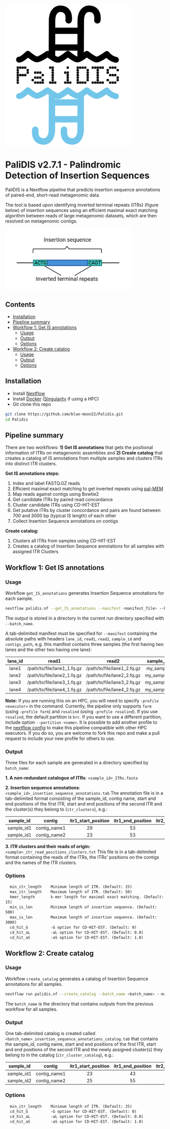 <img src="img/logo.png" alt="logo" width="400"/>

# **PaliDIS v2.7.1** - **Pali**ndromic **D**etection of **I**nsertion **S**equences

PaliDIS is a Nextflow pipeline that predicts insertion sequence annotations of paired-end, short-read metagenomic data.

The tool is based upon identifying inverted terminal repeats (ITRs) (figure below) of insertion sequences using an efficient maximal exact matching algorithm between reads of large metagenomic datasets, which are then resolved on metagenomic contigs.

<img src="img/insertion_sequence.png" alt="insertion sequence" width="400"/>

## Contents
- [ Installation ](#installation)
- [ Pipeline summary ](#summary)
- [ Workflow 1: Get IS annotations ](#workflow1)
    - [ Usage ](#usage1)
    - [ Output ](#output1)
    - [ Options ](#options1)
- [ Workflow 2: Create catalog ](#workflow2)
    - [ Usage ](#usage2)
    - [ Output ](#output2)
    - [ Options ](#options2)

<a name="installation"></a>
## Installation
- Install [Nextflow](https://www.nextflow.io/)
- Install [Docker](https://www.docker.com/) ([Singularity](https://sylabs.io/singularity/) if using a HPC)
- Git clone this repo
```bash
git clone https://github.com/blue-moon22/Palidis.git
cd Palidis
```

<a name="summary"></a>
## Pipeline summary
There are two workflows: **1) Get IS annotations** that gets the positional information of ITRs on metagenomic assemblies and **2) Create catalog** that creates a catalog of IS annotations from multiple samples and clusters ITRs into distinct ITR clusters.

**Get IS annotations steps:**
1. Index and label FASTQ.GZ reads
2. Efficient maximal exact matching to get inverted repeats using [pal-MEM](https://github.com/blue-moon22/pal-MEM)
3. Map reads against contigs using Bowtie2
4. Get candidate ITRs by paired read concordance
5. Cluster candidate ITRs using CD-HIT-EST
6. Get putative ITRs by cluster concordance and pairs are found between 700 and 3000 bp (typical IS length) of each other
7. Collect Insertion Sequence annotations on contigs

**Create catalog:**
1. Clusters all ITRs from samples using CD-HIT-EST
2. Creates a catalog of Insertion Sequence annotations for all samples with assigned ITR Clusters

<a name="workflow1"></a>
## Workflow 1: Get IS annotations
<a name="usage1"></a>
### Usage

Workflow `get_IS_annotations` generates Insertion Sequence annotations for each sample.
```bash
nextflow palidis.nf --get_IS_annotations --manifest <manifest_file> --batch_name <batch_name> --min_itr_length <min_itr_length> --kmer_length <kmer_length> --resume -profile <executor>
```
The output is stored in a directory in the current run directory specified with `--batch_name`.

A tab-delimited manifest must be specified for `--manifest` containing the absolute paths with headers `lane_id`, `read1`, `read2`, `sample_id` and `contigs_path`, e.g. this manifest contains three samples (the first having two lanes and the other two having one lane):

lane_id | read1 | read2 | sample_id | contigs_path
:---: | :---: | :---: | :---: | :---:
lane1 | /path/to/file/lane1_1.fq.gz | /path/to/file/lane1_2.fq.gz | my_sample | /path/to/file/contigs.fasta
lane2 | /path/to/file/lane2_1.fq.gz | /path/to/file/lane2_2.fq.gz | my_sample1 | /path/to/file/my_sample1_contigs.fasta
lane3 | /path/to/file/lane3_1.fq.gz | /path/to/file/lane3_2.fq.gz | my_sample2 | /path/to/file/my_sample2_contigs.fasta
lane4 | /path/to/file/lane4_1.fq.gz | /path/to/file/lane4_2.fq.gz | my_sample3 | /path/to/file/my_sample3_contigs.fasta

**Note:** If you are running this on an HPC, you will need to specify `-profile <executor>` in the command. Currently, the pipeline only supports `farm` (using `-profile farm`) and `rosalind` (using `-profile rosalind`). If you use `rosalind`, the default partition is `brc`. If you want to use a different partition, include option `--partition <name>`. It is possible to add another profile to the [nextflow config](https://www.nextflow.io/docs/latest/config.html) to make this pipeline compatible with other HPC executors. If you do so, you are welcome to fork this repo and make a pull request to include your new profile for others to use.

<a name="output1"></a>
### Output
Three files for each sample are generated in a directory specified by `batch_name`:

**1. A non-redundant catalogue of ITRs**: `<sample_id>_ITRs.fasta`

**2. Insertion sequence annotations**: `<sample_id>_insertion_sequence_annotations.tab`
The annotation file is in a tab-delimited format consisting of the sample_id, contig name, start and end positions of the first ITR, start and end positions of the second ITR and the cluster(s) they belong to (`itr_clusters`), e.g.:

sample_id | contig | itr1_start_position | itr1_end_position | itr2_start_position | itr2_end_position | itr_cluster
:---: | :---: | :---: | :---: | :---: | :---: | :---:
sample_id1 | contig_name1 | 29 | 53 | 1004 | 1028 | 1217817
sample_id1 | contig_name2 | 23 | 53 | 2769 | 2832 | 656079

**3. ITR clusters and their reads of origin:** `<sample>_itr_read_positions_clusters.txt`
This file is in a tab-delimited format containing the reads of the ITRs, the ITRs' positions on the contigs and the names of the ITR clusters.

<a name="options1"></a>
### Options
```
  min_itr_length    Minimum length of ITR. (Default: 25)
  max_itr_length    Maximum length of ITR. (Default: 50)
  kmer_length       k-mer length for maximal exact matching. (Default: 15)
  min_is_len        Minimum length of insertion sequence. (Default: 500)
  max_is_len        Maximum length of insertion sequence. (Default: 3000)
  cd_hit_G          -G option for CD-HIT-EST. (Default: 0)
  cd_hit_aL         -aL option for CD-HIT-EST. (Default: 0.0)
  cd_hit_aS         -aS option for CD-HIT-EST. (Default: 1.0)
```

<a name="workflow2"></a>
## Workflow 2: Create catalog
<a name="usage2"></a>
### Usage
Workflow `create_catalog` generates a catalog of Insertion Sequence annotations for all samples.
```bash
nextflow run palidis.nf --create_catalog --batch_name <batch_name> --min_itr_length <min_itr_length> -profile <executor>
```
The `batch_name` is the directory that contains outputs from the previous workflow for all samples.

<a name="output2"></a>
### Output
One tab-delimited catalog is created called `<batch_name>_insertion_sequence_annotations_catalog.tab` that contains the sample_id, contig name, start and end positions of the first ITR, start and end positions of the second ITR and the newly assigned cluster(s) they belong to in the catalog (`itr_cluster_catalog`), e.g.:

sample_id | contig | itr1_start_position | itr1_end_position | itr2_start_position | itr2_end_position | itr_cluster_catalog
:---: | :---: | :---: | :---: | :---: | :---: | :---:
sample_id1 | contig_name1 | 23 | 43 | 2769 | 2822 | 102
sample_id2 | contig_name2 | 25 | 55 | 5738 | 5768 | 101

<a name="options2"></a>
### Options
```
  min_itr_length    Minimum length of ITR. (Default: 25)
  cd_hit_G          -G option for CD-HIT-EST. (Default: 0)
  cd_hit_aL         -aL option for CD-HIT-EST. (Default: 0.0)
  cd_hit_aS         -aS option for CD-HIT-EST. (Default: 1.0)
```
